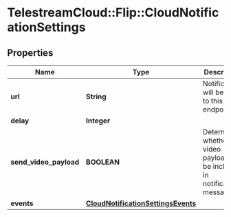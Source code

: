 # TelestreamCloud::Flip::CloudNotificationSettings

## Properties
Name | Type | Description | Notes
------------ | ------------- | ------------- | -------------
**url** | **String** | Notifications will be sent to this endpoint. | 
**delay** | **Integer** |  | 
**send_video_payload** | **BOOLEAN** | Determines whether a video payload will be included in notification messages. | 
**events** | [**CloudNotificationSettingsEvents**](CloudNotificationSettingsEvents.md) |  | 


